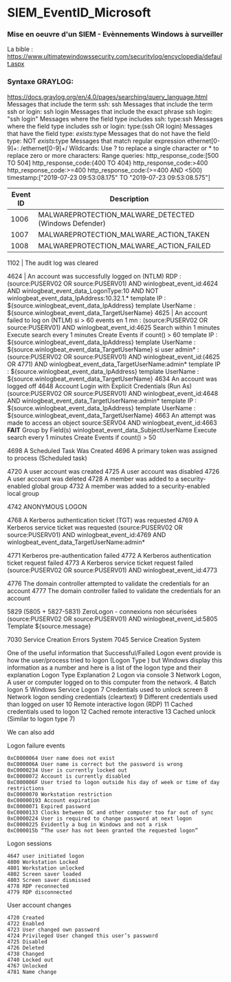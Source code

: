 # SIEM_EventID_Microsoft

### Mise en oeuvre d'un SIEM - Evènnements Windows à surveiller

La bible : https://www.ultimatewindowssecurity.com/securitylog/encyclopedia/default.aspx

### Syntaxe GRAYLOG:
https://docs.graylog.org/en/4.0/pages/searching/query_language.html
Messages that include the term ssh: ssh
Messages that include the term ssh or login: ssh login
Messages that include the exact phrase ssh login: "ssh login"
Messages where the field type includes ssh: type:ssh
Messages where the field type includes ssh or login: type:(ssh OR login)
Messages that have the field type: _exists_:type
Messages that do not have the field type: NOT _exists_:type
Messages that match regular expression ethernet[0-9]+: /ethernet[0-9]+/
Wildcards: Use ? to replace a single character or * to replace zero or more characters:
Range queries: 	http_response_code:[500 TO 504] 	http_response_code:{400 TO 404}
		http_response_code:>400			http_response_code:>=400		http_response_code:(>=400 AND <500)
		timestamp:["2019-07-23 09:53:08.175" TO "2019-07-23 09:53:08.575"]


Event ID  | Description
------------ | -------------
1006	| MALWAREPROTECTION_MALWARE_DETECTED (Windows Defender)
1007	| MALWAREPROTECTION_MALWARE_ACTION_TAKEN
1008	| MALWAREPROTECTION_MALWARE_ACTION_FAILED

1102	| The audit log was cleared 

4624 	| An account was successfully logged on (NTLM)
		RDP : (source:PUSERV02 OR source:PUSERV01) AND winlogbeat_event_id:4624 AND winlogbeat_event_data_LogonType:10 AND NOT winlogbeat_event_data_IpAddress:10.32.1.*
			template IP : ${source.winlogbeat_event_data_IpAddress}
			template UserName : ${source.winlogbeat_event_data_TargetUserName}
4625 	| An account failed to log on (NTLM)
		si > 60 events en 1 mn : (source:PUSERV02 OR source:PUSERV01) AND winlogbeat_event_id:4625
			Search within 1 minutes Execute search every 1 minutes Create Events if count() > 60
			template IP : ${source.winlogbeat_event_data_IpAddress}
			template UserName : ${source.winlogbeat_event_data_TargetUserName}
		si user admin* : (source:PUSERV02 OR source:PUSERV01) AND winlogbeat_event_id:(4625 OR 4771) AND winlogbeat_event_data_TargetUserName:admin*
			template IP : ${source.winlogbeat_event_data_IpAddress}
			template UserName : ${source.winlogbeat_event_data_TargetUserName}
4634 	An account was logged off
4648	Account Login with Explicit Credentials	(Run As)
		(source:PUSERV02 OR source:PUSERV01) AND winlogbeat_event_id:4648 AND winlogbeat_event_data_TargetUserName:admin*
			template IP : ${source.winlogbeat_event_data_IpAddress}
			template UserName : ${source.winlogbeat_event_data_TargetUserName}
4663 	An attempt was made to access an object
		source:SERV04 AND winlogbeat_event_id:4663	****FAIT****
			Group by Field(s) winlogbeat_event_data_SubjectUserName
			Execute search every 1 minutes Create Events if count() > 50

4698	A Scheduled Task Was Created
4696	A primary token was assigned to process (Scheduled task)

4720 	A user account was created
4725 	A user account was disabled
4726 	A user account was deleted
4728 	A member was added to a security-enabled global group
4732 	A member was added to a security-enabled local group

4742	ANONYMOUS LOGON

4768 	A Kerberos authentication ticket (TGT) was requested
4769 	A Kerberos service ticket was requested
	(source:PUSERV02 OR source:PUSERV01) AND winlogbeat_event_id:4769 AND winlogbeat_event_data_TargetUserName:admin*

4771 	Kerberos pre-authentication failed
4772 	A Kerberos authentication ticket request failed
4773 	A Kerberos service ticket request failed
	(source:PUSERV02 OR source:PUSERV01) AND winlogbeat_event_id:4773

4776 	The domain controller attempted to validate the credentials for an account
4777 	The domain controller failed to validate the credentials for an account

5829 (5805 + 5827-5831)			ZeroLogon - connexions non sécurisées
	(source:PUSERV02 OR source:PUSERV01) AND winlogbeat_event_id:5805
		Template	${source.message}

7030 	Service Creation Errors 	System
7045 	Service Creation 	System


One of the useful information that Successful/Failed Logon event provide is how the user/process tried to logon  (Logon Type ) but Windows display this information as a number and here is a list of the logon type and their explanation
Logon Type 	Explanation
2 	Logon via console
3 	Network Logon, A user or computer logged on to this computer from the network.
4 	Batch logon
5 	Windows Service Logon
7 	Credentials used to unlock screen
8 	Network logon sending credentials (cleartext)
9 	Different credentials used than logged on user
10 	Remote interactive logon (RDP)
11 	Cached credentials used to logon
12 	Cached remote interactive
13 	Cached unlock (Similar to logon type 7)
 
We can also add

Logon failure events

    0xC0000064 User name does not exist
    0xC000006A User name is correct but the password is wrong
    0xC0000234 User is currently locked out
    0xC0000072 Account is currently disabled
    0xC000006F User tried to logon outside his day of week or time of day restrictions
    0xC0000070 Workstation restriction
    0xC00000193 Account expiration
    0xC0000071 Expired password
    0xC0000133 Clocks between DC and other computer too far out of sync
    0xC0000224 User is required to change password at next logon
    0xC0000225 Evidently a bug in Windows and not a risk
    0xC000015b “The user has not been granted the requested logon”

Logon sessions

    4647 user initiated logon
    4800 Workstation Locked
    4801 Workstation unlocked
    4802 Screen saver loaded
    4803 Screen saver dismissed
    4778 RDP reconnected
    4779 RDP disconnected

User account changes

    4720 Created
    4722 Enabled
    4723 User changed own password
    4724 Privileged User changed this user’s password
    4725 Disabled
    4726 Deleted
    4738 Changed
    4740 Locked out
    4767 Unlocked
    4781 Name change

